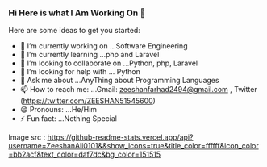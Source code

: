 ### Hi Here is what I Am Working On 👋

Here are some ideas to get you started:

- 🔭 I’m currently working on ...Software Engineering
- 🌱 I’m currently learning ...php and Laravel
- 👯 I’m looking to collaborate on ...Python, php, Laravel
- 🤔 I’m looking for help with ... Python
- 💬 Ask me about ...AnyThing about Programming Languages
- 📫 How to reach me: ...Gmail: zeeshanfarhad2494@gmail.com ,  Twitter (https://twitter.com/ZEESHAN51545600) 
- 😄 Pronouns: ...He/Him
- ⚡ Fun fact: ...Nothing Special

Image src : https://github-readme-stats.vercel.app/api?username=ZeeshanAli0101&&show_icons=true&title_color=ffffff&icon_color=bb2acf&text_color=daf7dc&bg_color=151515
